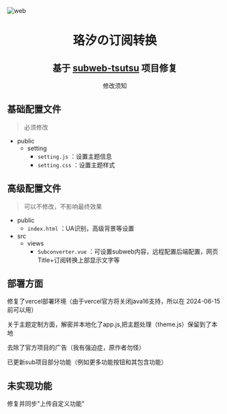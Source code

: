 <img src="https://cdn.jsdelivr.net/gh/lhl77/repository@main/blog/20210802143449.png" alt="web"/>
<h1 align="center">珞汐の订阅转换</a></h1>
<h2 align="center">基于 <a href="https://github.com/lhl77/subweb-tsutsu" target="_blank">subweb-tsutsu</a> 项目修复</h2>
<p align="center">
修改须知

## 基础配置文件

> 必须修改

- public
    - setting
        - `setting.js` ：设置主题信息
        - `setting.css` ：设置主题样式


## 高级配置文件

> 可以不修改，不影响最终效果

- public
    - `index.html` ：UA识别，高级背景等设置
- src
    - views
        - `Subconverter.vue` ：可设置subweb内容，远程配置后端配置，网页Title+订阅转换上部显示文字等

## 部署方面
 修复了vercel部署环境（由于vercel官方将关闭java16支持，所以在 2024-06-15 前可以用）
 
 关于主题定制方面，解密并本地化了app.js,把主题处理（theme.js）保留到了本地
 
 去除了官方项目的广告（我有强迫症，原作者勿怪）

已更新sub项目部分功能（例如更多功能按钮和其包含功能）

## 未实现功能
修复并同步"上传自定义功能"
